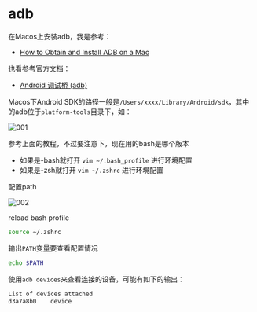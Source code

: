 # adb

在Macos上安装adb，我是参考：

+ [How to Obtain and Install ADB on a Mac](https://www.moellerstudios.org/how-to-obtain-and-install-adb-on-a-mac/)

也看参考官方文档：

+ [Android 调试桥 (adb)](https://developer.android.com/studio/command-line/adb.html)

Macos下Android SDK的路径一般是`/Users/xxxx/Library/Android/sdk`，其中的adb位于`platform-tools`目录下，如：

![001](https://github.com/winfredzen/Android-Basic/tree/master/adb/images/001.png)

参考上面的教程，不过要注意下，现在用的bash是哪个版本

+ 如果是-bash就打开 `vim ~/.bash_profile` 进行环境配置
+ 如果是-zsh就打开 `vim ~/.zshrc` 进行环境配置

配置path

![002](https://github.com/winfredzen/Android-Basic/tree/master/adb/images/002.png)

reload bash profile

```bash
source ~/.zshrc
```

输出`PATH`变量要查看配置情况

```bash
echo $PATH
```



使用`adb devices`来查看连接的设备，可能有如下的输出：

```bash
List of devices attached
d3a7a8b0	device
```





